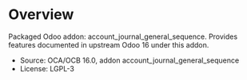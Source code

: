# Overview

Packaged Odoo addon: account_journal_general_sequence. Provides features documented in upstream Odoo 16 under this addon.

- Source: OCA/OCB 16.0, addon account_journal_general_sequence
- License: LGPL-3
